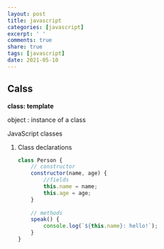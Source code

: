 ```yaml
---
layout: post
title: javascript
categories: [javascript]
excerpt: ' '
comments: true
share: true
tags: [javascript]
date: 2021-05-10
---
```



## Calss



**class: template**

object : instance of a class

JavaScript classes



1. Class declarations

   ```javascript
   class Person {
       // constructor
       constructor(name, age) {
           //fields
           this.name = name;
           this.age = age;
       }
       
       // methods
       speak() {
           console.log(`${this.name}: hello!`);
       }
   }
   ```

   
